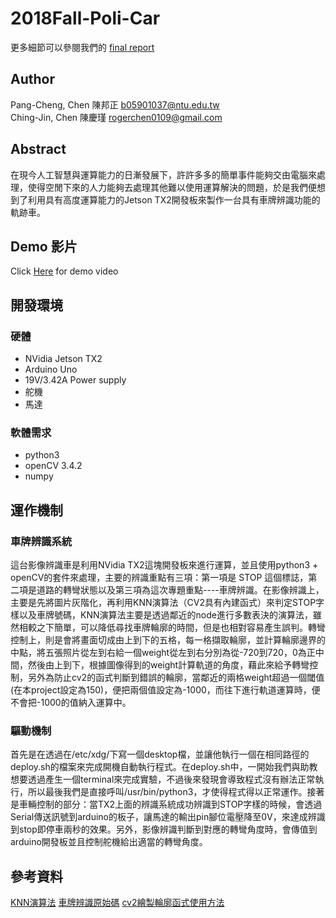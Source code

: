 2018Fall-Poli-Car
==
[id]:https://github.com/NTUEE-ESLab/track-car/blob/ghmaster/FINAL_REPORT.pdf
更多細節可以參閱我們的 [final report][id]

## Author
Pang-Cheng, Chen 陳邦正 <b05901037@ntu.edu.tw>   
Ching-Jin, Chen 陳慶瑾 <rogerchen0109@gmail.com>

## Abstract
在現今人工智慧與運算能力的日漸發展下，許許多多的簡單事件能夠交由電腦來處理，使得空閒下來的人力能夠去處理其他難以使用運算解決的問題，於是我們便想到了利用具有高度運算能力的Jetson TX2開發板來製作一台具有車牌辨識功能的軌跡車。

## Demo 影片
  Click [Here](https://drive.google.com/file/d/1F-WUsDC2_nmF16Zcxlg7ahGLO5Dojr4a) for demo video
  
## 開發環境
### 硬體
  * NVidia Jetson TX2
  * Arduino Uno
  * 19V/3.42A Power supply
  * 舵機
  * 馬達

### 軟體需求
  * python3 
  * openCV 3.4.2
  * numpy

## 運作機制
### 車牌辨識系統
這台影像辨識車是利用NVidia TX2這塊開發板來進行運算，並且使用python3 + openCV的套件來處理，主要的辨識重點有三項：第一項是  STOP  這個標誌，第二項是道路的轉彎狀態以及第三項為這次專題重點----車牌辨識。在影像辨識上，主要是先將圖片灰階化，再利用KNN演算法（CV2具有內建函式）來判定STOP字樣以及車牌號碼，KNN演算法主要是透過鄰近的node進行多數表決的演算法，雖然相較之下簡單，可以降低尋找車牌輪廓的時間，但是也相對容易產生誤判。轉彎控制上，則是會將畫面切成由上到下的五格，每一格擷取輪廓，並計算輪廓邊界的中點，將五張照片從左到右給一個weight從左到右分別為從-720到720，0為正中間，然後由上到下，根據圖像得到的weight計算軌道的角度，藉此來給予轉彎控制，另外為防止cv2的函式判斷到錯誤的輪廓，當鄰近的兩格weight超過一個閾值(在本project設定為150)，便把兩個值設定為-1000，而往下進行軌道運算時，便不會把-1000的值納入運算中。

### 驅動機制
首先是在透過在/etc/xdg/下寫一個desktop檔，並讓他執行一個在相同路徑的deploy.sh的檔案來完成開機自動執行程式。在deploy.sh中，一開始我們與助教想要透過產生一個terminal來完成實驗，不過後來發現會導致程式沒有辦法正常執行，所以最後我們是直接呼叫/usr/bin/python3，才使得程式得以正常運作。接著是車輛控制的部分：當TX2上面的辨識系統成功辨識到STOP字樣的時候，會透過Serial傳送訊號到arduino的板子，讓馬達的輸出pin腳位電壓降至0V，來達成辨識到stop即停車兩秒的效果。另外，影像辨識判斷到對應的轉彎角度時，會傳值到arduino開發板並且控制舵機給出適當的轉彎角度。

## 參考資料
[KNN演算法](https://zh.wikipedia.org/wiki/%E6%9C%80%E8%BF%91%E9%84%B0%E5%B1%85%E6%B3%95?fbclid=IwAR2vVCdGFLjZ6T2K-jANvHageiDzsQwjveFh_sb_RnCoQMQk55WO32otUko)
[車牌辨識原始碼](https://www.youtube.com/watch?v=fJcl6Gw1D8k&fbclid=IwAR2t-Z5ED17ThWwx45rfQ3B0-BgsZfVI7Q1PVL2GlIsW7lCxiiCCX8ANpOo)
[cv2繪製輪廓函式使用方法](https://www.pyimagesearch.com/2014/04/21/building-pokedex-python-finding-game-boy-screen-step-4-6/?fbclid=IwAR1sic3SGrXQAReDMFNLagDe4eF7UlNgAr70lMJvv2JbgcRnlG7IR2kexUg)
